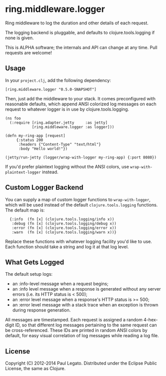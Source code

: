 ring.middleware.logger
======================

Ring middleware to log the duration and other details of each request.

The logging backend is pluggable, and defaults to clojure.tools.logging
if none is given.

This is ALPHA software; the internals and API can change at any time.
Pull requests are welcome!

Usage
-----

In your `project.clj`, add the following dependency:

    [ring.middleware.logger "0.5.0-SNAPSHOT"]


Then, just add the middleware to your stack. It comes preconfigured with
reasonable defaults, which append ANSI colorized log messages on each
request to whatever logger is in use by clojure.tools.logging.

    (ns foo
      (:require [ring.adapter.jetty     :as jetty]
                [ring.middleware.logger :as logger]))

    (defn my-ring-app [request]
         {:status 200
          :headers {"Content-Type" "text/html"}
          :body "Hello world!"})
          
    (jetty/run-jetty (logger/wrap-with-logger my-ring-app) {:port 8080})


If you'd prefer plaintext logging without the ANSI colors, use
`wrap-with-plaintext-logger` instead.


Custom Logger Backend
-----------------------

You can supply a map of custom logger functions to `wrap-with-logger`,
which will be used instead of the default `clojure.tools.logging`
functions. The default map is:

      {:info  (fn [x] (clojure.tools.logging/info x))
       :debug (fn [x] (clojure.tools.logging/debug x))
       :error (fn [x] (clojure.tools.logging/error x))
       :warn  (fn [x] (clojure.tools.logging/warn x))}
       
Replace these functions with whatever logging facility you'd like to
use. Each function should take a string and log it at that log level.


What Gets Logged
----------------

The default setup logs:

* an :info-level message when a request begins;
* an :info level message when a response is generated without any server
errors (i.e. its HTTP status is < 500);
* an :error level message when a response's HTTP status is >= 500;
* an :error level message with a stack trace when an exception is thrown during response generation.

All messages are timestamped. Each request is assigned a random
4-hex-digit ID, so that different log messages pertaining to the same
request can be cross-referenced. These IDs are printed in random ANSI colors
by default, for easy visual correlation of log messages while reading
a log file.



License
-------
Copyright (C) 2012-2014 Paul Legato.
Distributed under the Eclipse Public License, the same as Clojure.
